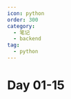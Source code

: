 ```yaml
---
icon: python
order: 300
category:
  - 笔记
  - backend
tag:
  - python
---
```


# Day 01-15

<AutoCatalog />
